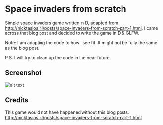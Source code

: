 # Space invaders from scratch
Simple space invaders game written in D, adapted from http://nicktasios.nl/posts/space-invaders-from-scratch-part-1.html. I came across that blog post and decided to write the game in D & GLFW.

Note: I am adapting the code to how I see fit. It might not be fully the same as the blog post. 

P.S. I will try to clean up the code in the near future.


## Screenshot

![alt text](https://raw.githubusercontent.com/zgoh/d_space_invaders/master/screenshots/Space_Invaders.png)

## Credits
This game would not have happened without this blog posts.
http://nicktasios.nl/posts/space-invaders-from-scratch-part-1.html
